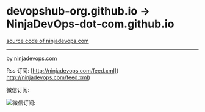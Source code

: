 # devopshub-org.github.io -> NinjaDevOps-dot-com.github.io

[source code of ninjadevops.com](https://ninjadevops.com)

---

by [ninjadevops.com]( https://ninjadevops.com)

Rss 订阅: [http://ninjadevops.com/feed.xml]( http://ninjadevops.com/feed.xml)

微信订阅:

![微信订阅:]( https://raw.githubusercontent.com/devopshub-org/devopshub-org.github.io/master/_resources/qrcode_wechat.jpg)
